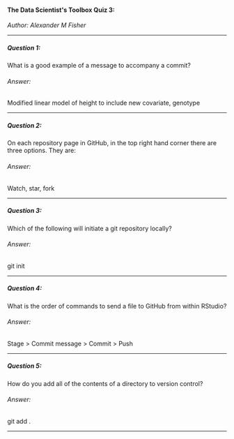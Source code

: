 #### The Data Scientist's Toolbox Quiz 3:
*Author: Alexander M Fisher*

**********

##### Question 1:

What is a good example of a message to accompany a commit?

###### Answer:

Modified linear model of height to include new covariate, genotype

**********

##### Question 2:

On each repository page in GitHub, in the top right hand corner there are three options. They are:

###### Answer:

Watch, star, fork

**********

##### Question 3:

Which of the following will initiate a git repository locally?

###### Answer:

git init

**********

##### Question 4:

What is the order of commands to send a file to GitHub from within RStudio?

###### Answer:

Stage > Commit message > Commit > Push

**********

##### Question 5:

How do you add all of the contents of a directory to version control?

###### Answer:

git add .

**********
